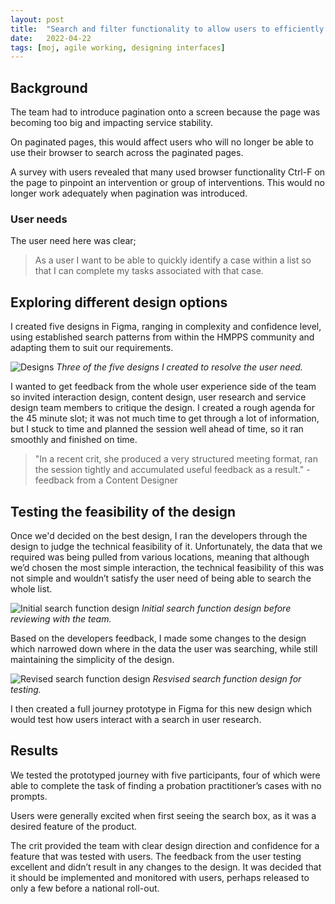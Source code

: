 ```yaml
---
layout: post
title:  "Search and filter functionality to allow users to efficiently find information"
date:   2022-04-22
tags: [moj, agile working, designing interfaces]
---
```


## Background
The team had to introduce pagination onto a screen because the page was becoming too big and impacting service stability.

On paginated pages, this would affect users who will no longer be able to use their browser to search across the paginated pages. 

A survey with users revealed that many used browser functionality Ctrl-F on the page to pinpoint an intervention or group of interventions. This would no longer work adequately when pagination was introduced.

### User needs
The user need here was clear; 

> As a user I want to be able to quickly identify a case within a list so that I can complete my tasks associated with that case.

## Exploring different design options
I created five designs in Figma, ranging in complexity and confidence level, using established search patterns from within the HMPPS community and adapting them to suit our requirements.

![Designs](/portfolio/assets/images/search-filter/three_designs.png "Three of the five designs I created to resolve the user need")
*Three of the five designs I created to resolve the user need.*

I wanted to get feedback from the whole user experience side of the team so invited interaction design, content design, user research and service design team members to critique the design. I created a rough agenda for the 45 minute slot; it was not much time to get through a lot of information, but I stuck to time and planned the session well ahead of time, so it ran smoothly and finished on time.

> "In a recent crit, she produced a very structured meeting format, ran the session tightly and accumulated useful feedback as a result." - feedback from a Content Designer

## Testing the feasibility of the design
Once we'd decided on the best design, I ran the developers through the design to judge the technical feasibility of it. Unfortunately, the data that we required was being pulled from various locations, meaning that although we’d chosen the most simple interaction, the technical feasibility of this was not simple and wouldn’t satisfy the user need of being able to search the whole list.

![Initial search function design](/portfolio/assets/images/search-filter/initial_design.png "Initital search function design")
*Initial search function design before reviewing with the team.*

Based on the developers feedback, I made some changes to the design which narrowed down where in the data the user was searching, while still maintaining the simplicity of the design.

![Revised search function design](/portfolio/assets/images/search-filter/final_design.png "Revised search function design")
*Resvised search function design for testing.*

I then created a full journey prototype in Figma for this new design which would test how users interact with a search in user research.

## Results
We tested the prototyped journey with five participants, four of which were able to complete the task of finding a probation practitioner’s cases with no prompts. 

Users were generally excited when first seeing the search box, as it was a desired feature of the product.

The crit provided the team with clear design direction and confidence for a feature that was tested with users. The feedback from the user testing excellent and didn’t result in any changes to the design. It was decided that it should be implemented and monitored with users, perhaps released to only a few before a national roll-out.
